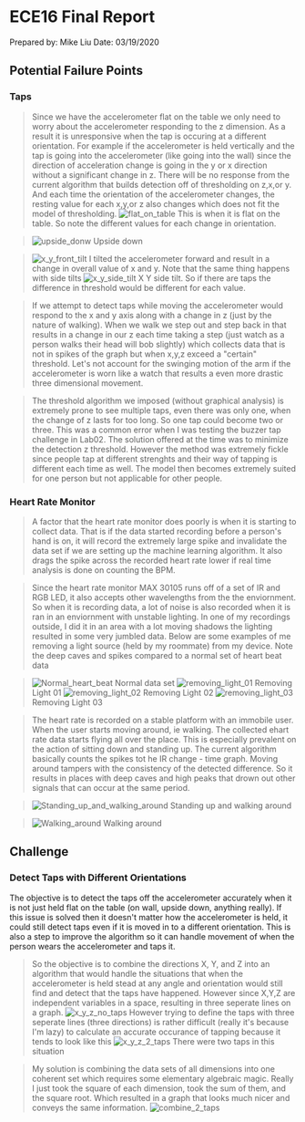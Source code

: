 # ECE16 Final Report
Prepared by: Mike Liu
Date: 03/19/2020

## Potential Failure Points
### Taps
> Since we have the accelerometer flat on the table we only need to worry about the accelerometer responding to the z dimension. As a result it is unresponsive when the tap is occuring at a different orientation. For example if the accelerometer is held vertically and the tap is going into the accelerometer (like going into the wall) since the direction of acceleration change is going in the y or x direction without a significant change in z. There will be no response from the current algorithm that builds detection off of thresholding on z,x,or y. And each time the orientation of the accelerometer changes, the resting value for each x,y,or z also changes which does not fit the model of thresholding.
>![flat_on_table](fig/FINAL_IMAGES/flat_on_table.png)
> This is when it is flat on the table. So note the different values for each change in orientation.

>![upside_donw](fig/FINAL_IMAGES/upside_down.png)
>Upside down

>![x_y_front_tilt](fig/FINAL_IMAGES/x_y_front_tilt.png)
>I tilted the accelerometer forward and result in a change in overall value of x and y. Note that the same thing happens with side tilts
>![x_y_side_tilt](fig/FINAL_IMAGES/x_y_side_tilt.png)
>X Y side tilt. So if there are taps the difference in threshold would be different for each value.

> If we attempt to detect taps while moving the accelerometer would respond to the x and y axis along with a change in z (just by the nature of walking). When we walk we step out and step back in that results in a change in our z each time taking a step (just watch as a person walks their head will bob slightly) which collects data that is not in spikes of the graph but when x,y,z exceed a "certain" threshold. Let's not account for the swinging motion of the arm if the accelerometer is worn like a watch that results a even more drastic three dimensional movement.

> The threshold algorithm we imposed (without graphical analysis) is extremely prone to see multiple taps, even there was only one, when the change of z lasts for too long. So one tap could become two or three. This was a common error when I was testing the buzzer tap challenge in Lab02. The solution offered at the time was to minimize the detection z threshold. However the method was extremely fickle since people tap at different strenghts and their way of tapping is different each time as well. The model then becomes extremely suited for one person but not applicable for other people.

### Heart Rate Monitor
> A factor that the heart rate monitor does poorly is when it is starting to collect data. That is if the data started recording before a person's hand is on, it will record the extremely large spike and invalidate the data set if we are setting up the machine learning algorithm. It also drags the spike across the recorded heart rate lower if real time analysis is done on counting the BPM.

> Since the heart rate monitor MAX 30105 runs off of a set of IR and RGB LED, it also accepts other wavelengths from the the enviornment. So when it is recording data, a lot of noise is also recorded when it is ran in an enviornment with unstable lighting. In one of my recordings outside, I did it in an area with a lot moving shadows the lighting resulted in some very jumbled data. Below are some examples of me removing a light source (held by my roommate) from my device. Note the deep caves and spikes compared to a normal set of heart beat data

>![Normal_heart_beat](fig/FINAL_IMAGES/Normal_heart_beat.png)
>Normal data set
>![removing_light_01](fig/FINAL_IMAGES/removing_light_01.png)
>Removing Light 01
>![removing_light_02](fig/FINAL_IMAGES/removing_light_02.png)
>Removing Light 02
>![removing_light_03](fig/FINAL_IMAGES/removing_light_03.png)
>Removing Light 03

> The heart rate is recorded on a stable platform with an immobile user. When the user starts moving around, ie walking. The collected ehart rate data starts flying all over the place. This is especially prevalent on the action of sitting down and standing up. The current algorithm basically counts the spikes tot he IR change - time graph. Moving around tampers with the consistency of the detected difference. So it results in places with deep caves and high peaks that drown out other signals that can occur at the same period. 

>![Standing_up_and_walking_around](fig/FINAL_IMAGES/Standing_up_and_walking_around.png)
>Standing up and walking around

>![Walking_around](fig/FINAL_IMAGES/Walking_around.png)
>Walking around

## Challenge
### Detect Taps with Different Orientations
The objective is to detect the taps off the accelerometer accurately when it is not just held flat on the table (on wall, upside down, anything really). If this issue is solved then it doesn't matter how the accelerometer is held, it could still detect taps even if it is moved in to a different orientation. This is also a step to improve the algorithm so it can handle movement of when the person wears the accelerometer and taps it.

>So the objective is to combine the directions X, Y, and Z into an algorithm that would handle the situations that when the accelerometer is held stead at any angle and orientation would still find and detect that the taps have happened. However since X,Y,Z are independent variables in a space, resulting in three seperate lines on a graph.
>![x_y_z_no_taps](fig/FINAL_IMAGES/x_y_z_no_taps.png)
>However trying to define the taps with three seperate lines (three directions) is rather difficult (really it's because I'm lazy) to calculate an accurate occurance of tapping because it tends to look like this
>![x_y_z_2_taps](fig/FINAL_IMAGES/x_y_z_2_taps.png)
>There were two taps in this situation

>My solution is combining the data sets of all dimensions into one coherent set which requires some elementary algebraic magic. Really I just took the square of each dimension, took the sum of them, and the square root. Which resulted in a graph that looks much nicer and conveys the same information.
>![combine_2_taps](fig/FINAL_IMAGES/combine_2_taps.png)



